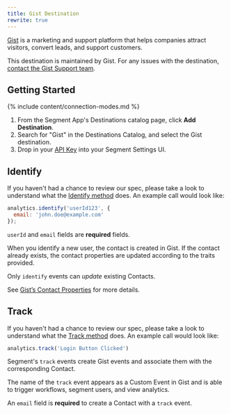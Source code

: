 ```yaml
---
title: Gist Destination
rewrite: true
---
```

[Gist](https://getgist.com/?utm_source=segmentio&utm_medium=docs&utm_campaign=partners) is a marketing and support platform that helps companies attract visitors, convert leads, and support customers.

This destination is maintained by Gist. For any issues with the destination, [contact the Gist Support team](mailto:support@getgist.com).

## Getting Started
{% include content/connection-modes.md %}

1. From the Segment App's Destinations catalog page, click **Add Destination**.
2. Search for "Gist" in the Destinations Catalog, and select the Gist destination.
3. Drop in your [API Key](https://app.getgist.com/projects/_/settings/api-key) into your Segment Settings UI.

## Identify
If you haven't had a chance to review our spec, please take a look to understand what the [Identify method](https://segment.com/docs/connections/spec/identify/) does. An example call would look like:

```js
analytics.identify('userId123', {
  email: 'john.doe@example.com'
});
```

`userId` and `email` fields are **required** fields.

When you identify a new user, the contact is created in Gist. If the contact already exists, the contact properties are updated according to the traits provided.

Only `identify` events can *update* existing Contacts.

See [Gist’s Contact Properties](https://docs.getgist.com/article/241-contact-properties-glossary) for more details.

## Track
If you haven't had a chance to review our spec, please take a look to understand what the [Track method](https://segment.com/docs/connections/spec/track/) does. An example call would look like:

```js
analytics.track('Login Button Clicked')
```

Segment's `track` events create Gist events and associate them with the corresponding Contact.

The name of the `track` event appears as a Custom Event in Gist and is able to trigger workflows, segment users, and view analytics.

An `email` field is **required** to create a Contact with a `track` event.
